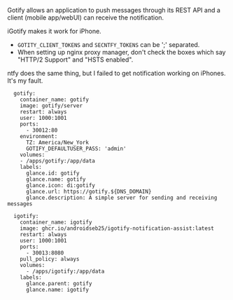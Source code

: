 Gotify allows an application to push messages through its REST API and a client (mobile app/webUI) can receive the notification.

iGotify makes it work for iPhone.

- `GOTITY_CLIENT_TOKENS` and `SECNTFY_TOKENS` can be ';' separated.
- When setting up nginx proxy manager, don't check the boxes which say "HTTP/2 Support" and "HSTS enabled".

ntfy does the same thing, but I failed to get notification working on iPhones. It's my fault.

```
  gotify:
    container_name: gotify
    image: gotify/server
    restart: always
    user: 1000:1001
    ports:
      - 30012:80
    environment:
      TZ: America/New_York
      GOTIFY_DEFAULTUSER_PASS: 'admin'
    volumes:
    - /apps/gotify:/app/data
    labels:
      glance.id: gotify
      glance.name: gotify
      glance.icon: di:gotify
      glance.url: https://gotify.${DNS_DOMAIN}
      glance.description: A simple server for sending and receiving messages

  igotify:
    container_name: igotify
    image: ghcr.io/androidseb25/igotify-notification-assist:latest
    restart: always
    user: 1000:1001
    ports:
      - 30013:8080
    pull_policy: always
    volumes:
      - /apps/igotify:/app/data
    labels:
      glance.parent: gotify
      glance.name: igotify
```
